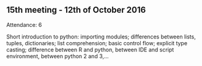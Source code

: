 15th meeting - 12th of October 2016
----
Attendance: 6

Short introduction to python: importing modules; differences between lists, tuples, dictionaries; list comprehension; basic control flow; explicit type casting; difference between R and python, between IDE and script environment, between python 2 and 3,...
